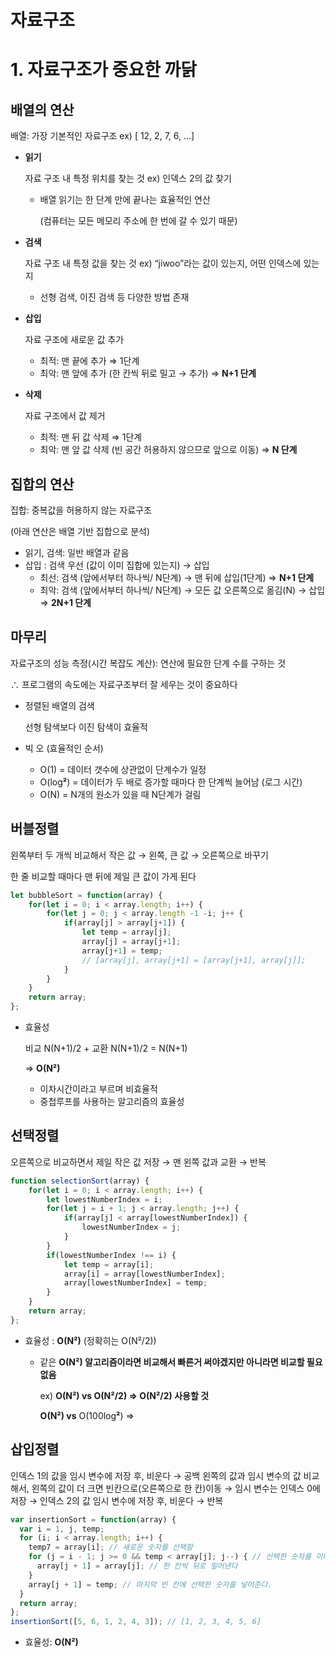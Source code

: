 # 자료구조

# 1. 자료구조가 중요한 까닭

## 배열의 연산

배열: 가장 기본적인 자료구조  ex) [ 12, 2, 7, 6, ...]

- **읽기**
    
    자료 구조 내 특정 위치를 찾는 것  ex) 인덱스 2의 값 찾기
    
    - 배열 읽기는 한 단계 만에 끝나는 효율적인 연산
        
        (컴퓨터는 모든 메모리 주소에 한 번에 갈 수 있기 때문)
        
- **검색**
    
    자료 구조 내 특정 값을 찾는 것  ex) “jiwoo”라는 값이 있는지, 어떤 인덱스에 있는지
    
    - 선형 검색, 이진 검색 등 다양한 방법 존재
    
- **삽입**
    
    자료 구조에 새로운 값 추가
    
    - 최적: 맨 끝에 추가 ⇒ 1단계
    - 최악: 맨 앞에 추가 (한 칸씩 뒤로 밀고 → 추가) ⇒ **N+1 단계**
        
        
- **삭제**
    
    자료 구조에서 값 제거
    
    - 최적: 맨 뒤 값 삭제 ⇒ 1단계
    - 최악: 맨 앞 값 삭제 (빈 공간 허용하지 않으므로 앞으로 이동) ⇒ **N 단계**
    

## 집합의 연산

집합: 중복값을 허용하지 않는 자료구조

(아래 연산은 배열 기반 집합으로 분석)

- 읽기, 검색: 일반 배열과 같음
- 삽입 : 검색 우선 (값이 이미 집합에 있는지) → 삽입
    - 최선: 검색 (앞에서부터 하나씩/ N단계) → 맨 뒤에 삽입(1단계) ⇒ **N+1 단계**
    - 최악: 검색 (앞에서부터 하나씩/ N단계) → 모든 값 오른쪽으로 옮김(N) → 삽입 ⇒ **2N+1 단계**

## 마무리

자료구조의 성능 측정(시간 복잡도 계산): 연산에 필요한 단계 수를 구하는 것

∴ 프로그램의 속도에는 자료구조부터 잘 세우는 것이 중요하다

- 정렬된 배열의 검색
    
    선형 탐색보다 이진 탐색이 효율적
    
- 빅 오 (효율적인 순서)
    - O(1) = 데이터 갯수에 상관없이 단계수가 일정
    - O(log**²**) = 데이터가 두 배로 증가할 때마다 한 단계씩 늘어남 (로그 시간)
    - O(N) = N개의 원소가 있을 때 N단계가 걸림

## 버블정렬

왼쪽부터 두 개씩 비교해서 작은 값 → 왼쪽, 큰 값 → 오른쪽으로 바꾸기

한 줄 비교할 때마다 맨 뒤에 제일 큰 값이 가게 된다

```jsx
let bubbleSort = function(array) {
	for(let i = 0; i < array.length; i++) {
		for(let j = 0; j < array.length -1 -i; j++ {
			if(array[j] > array[j+1]) {
				let temp = array[j];
				array[j] = array[j+1];
				array[j+1] = temp;
				// [array[j], array[j+1] = [array[j+1], array[j]];
			}
		}
	}
	return array;
};
```

- 효율성
    
    비교 N(N+1)/2 + 교환  N(N+1)/2 = N(N+1) 
    
    ⇒ **O(N²)** 
    
    - 이차시간이라고 부르며 비효율적
    - 중첩루프를 사용하는 알고리즘의 효율성
    

## 선택정렬

오른쪽으로 비교하면서 제일 작은 값 저장 → 맨 왼쪽 값과 교환 → 반복

```jsx
function selectionSort(array) {
	for(let i = 0; i < array.length; i++) {
		let lowestNumberIndex = i;
		for(let j = i + 1; j < array.length; j++) {
			if(array[j] < array[lowestNumberIndex]) {
				lowestNumberIndex = j;
			}
		}
		if(lowestNumberIndex !== i) {
			let temp = array[i];
			array[i] = array[lowestNumberIndex];
			array[lowestNumberIndex] = temp;
		}
	}
	return array;
};
```

- 효율성 : **O(N²)** (정확히는 O(N²/2))
    - 같은 **O(N²) 알고리즘이라면 비교해서 빠른거 써야겠지만 아니라면 비교할 필요 없음**
        
        ex) **O(N²) vs O(N²/2) ⇒  O(N²/2) 사용할 것**
        
        **O(N²) vs** O(100log**²**) ⇒ 
        

## 삽입정렬

인덱스 1의 값을 임시 변수에 저장 후, 비운다 → 공백 왼쪽의 값과 임시 변수의 값 비교해서, 왼쪽의 값이 더 크면 빈칸으로(오른쪽으로 한 칸)이동 → 임시 변수는 인덱스 0에 저장 → 인덱스 2의 값 임시 변수에 저장 후, 비운다 → 반복

```jsx
var insertionSort = function(array) {
  var i = 1, j, temp;
  for (i; i < array.length; i++) {
    temp7 = array[i]; // 새로운 숫자를 선택함
    for (j = i - 1; j >= 0 && temp < array[j]; j--) { // 선택한 숫자를 이미 정렬된 숫자들과 비교하며 넣을 위치를 찾는 과정, 선택한 숫자가 정렬된 숫자보다 작으면
      array[j + 1] = array[j]; // 한 칸씩 뒤로 밀어낸다
    }
    array[j + 1] = temp; // 마지막 빈 칸에 선택한 숫자를 넣어준다.
  }
  return array;
};
insertionSort([5, 6, 1, 2, 4, 3]); // [1, 2, 3, 4, 5, 6]
```

- 효율성: **O(N²)**
